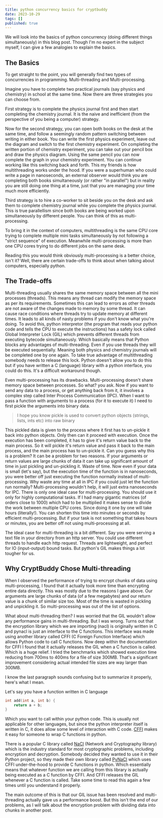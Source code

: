 ```yaml
---
title: python concurrency basics for cryptbuddy
date: 2023-10-29
tags: []
published: true
---
```


We will look into the basics of python concurrency (doing different things simultaneously) in this blog post. Though I'm no expert in the subject myself, I can give a few analogies to explain the basics.

## The Basics

To get straight to the point, you will generally find two types of concurrencies in programming. Multi-threading and Multi-processing.

Imagine you have to complete two practical journals (say physics and chemistry) in school at the same time. Now there are three strategies you can choose from.

First strategy is to complete the physics journal first and then start completing the chemistry journal. It is the naive and inefficient (from the perspective of you being a computer) strategy.

Now for the second strategy, you can open both books on the desk at the same time, and follow a seemingly random pattern switching between writing in either book. You can write the first physics experiment, leave out the diagram and switch to the first chemistry experiment. On completing the written portion of chemistry experiment, you can take out your pencil box and draw the physics diagram. Using the same pencil you can now complete the graph in your chemistry experiment. You can continue working like this switching back and forth. This my friends is how multithreading works under the hood. If you were a superhuman who could write a page in nanoseconds, an external observer would think you are completing both books simultaneously (or rather "in parallel") but in reality you are still doing one thing at a time, just that you are managing your time much more efficiently.

Third strategy is to hire a co-worker to sit beside you on the desk and ask them to complete chemistry journal while you complete the physics journal. This is true parallellism since both books are being worked upon simultaneously by different people. You can think of this as multi-processing.

To bring it in the context of computers, multithreading is the same CPU core trying to complete multiple mini tasks simultaneously by not following a "strict sequence" of execution. Meanwhile multi-processing is more than one CPU cores trying to do different jobs on the same desk.

Reading this you would think obviously multi-processing is a better choice, isn't it? Well, there are certain trade-offs to think about when talking about computers, especially python.

## The Trade-offs 

Multi-threading usually shares the same memory space between all the mini processes (threads). This means any thread can modify the memory space as per its requirements. Sometimes this can lead to errors as other threads are not aware of the changes made to memory by some thread. It can cause race conditions where threads try to update memory at different times. It leads to all kinds of nasty problems if you don't know what you're doing. To avoid this, python interpretor (the program that reads your python code and tells the CPU to execute the instructions) has a safety lock called Global Interpreter Lock (GIL) which prevents different threads from executing bytecode simultaneously. Which basically means that Python blocks any advantages of multi-threading. Even if you use threads they will be executed sequentially. Meaning both physics and chemistry journals will be completed one by one again. To take true advantage of multithreading somebody needs to release this lock. Python doesn't allow you to do this but if you have written a C (language) library with a python interface, you could do this. It's a difficult workaround though.

Even multi-processing has its drawbacks. Multi-processing doesn't share memory space between processes. So what? you ask. Now if you want to send any data to a process, or get anything back from it, it involves a complex step called Inter Process Communication (IPC). When I want to pass a function with arguments to a process (for it to execute it) I need to first pickle the arguments into binary data.

> I hope you know pickle is used to convert python objects (strings, lists, ints etc) into raw binary

This pickled data is given to the process where it first has to un-pickle it back into python objects. Only then can it proceed with execution. Once the execution has been completed, it has to give it's return value back to the main process. So it will pickle it's return value and pass it back to the main process, and the main process has to un-pickle it. Can you guess why this is a problem? It can be a problem for two reasons. If your arguments or return values are large chunks of data it can take up significant amount of time in just pickling and un-pickling it. Waste of time. Now even if your data is small (let's say), but the execution time of the function is in nanoseconds, you were better off just executing the function normally instead of multi-processing. Why waste any time at all in IPC if you could just let the function run normally? Multi-processing wouldn't help, it will just extra nanoseconds for IPC. There is only one ideal case for multi-processing. You should use it only for highly computational tasks. If I had many gigantic matrices (of orders close to 1000) which had to be multiplied it makes sense to divide the work between multiple CPU cores. Since doing it one by one will take hours (literally!). You can shorten this time into minutes or seconds by efficient multi-processing. But if your task is not something that takes hours or minutes, you are better off not using multi-processing at all.

The ideal case for multi-threading is a bit different. Say you were serving a text file in your directory from an http server. You could use different threads to handle each http request. Threads are lightweight, and perfect for IO (input-output) bound tasks. But python's GIL makes things a lot tougher for us.

## Why CryptBuddy Chose Multi-threading

When I observed the performance of trying to encrypt chunks of data using multi-processing, I found that it actually took more time than encrypting entire data directly. This was mostly due to the reasons I gave above. Our arguments are large chunks of data (of a few megabytes) and our return value is a chunk of similar size too. Most of the time is wasted in pickling and unpickling it. So multi-processing was out of the list of options.

What about multi-threading then? I was worried that the GIL wouldn't allow any performance gains in multi-threading. But I was wrong. Turns out that the encryption library which we are importing (nacl) is originally written in C and pynacl is just an interface to the C functions. This interface was made using another library called CFFI (C Foreign Function Interface) which allows Python code to call C functions. Now deep within the documentation for CFFI I found that it actually releases the GIL when a C function is called. Which is a huge relief. I tried the benchmarks which showed execution time reducing from 700ms to 400ms for a file of size 300MB. That's a significant improvement considering actual intended file sizes are way larger than 300MB.

I know the last paragraph sounds confusing but to summarize it properly, here's what I mean.

Let's say you have a function written in C language
```c
int add(int a, int b) {
    return a + b;
}
```

Which you want to call within your python code. This is usually not applicable for other languages, but since the python interpreter itself is written in C, it does allow some level of interaction with C code. [CFFI](https://github.com/python-cffi/cffi) makes it easy for someone to wrap C functions in python.

There is a popular C library called [NaCl](https://nacl.cr.yp.to/) (Network and Cryptography library) which is the industry standard for most cryptographic problems, including encryption and decryption. Somebody decided they wanted to use it in their Python project, so they made their own library called [PyNaCl](https://github.com/pyca/pynacl) which uses CFFI under-the-hood to provide C functions in python. Which essentially means that whatever function we are calling from this library is actually being executed as a C function by CFFI. And CFFI releases the GIL whenever a C function is called. Take some time to read this again a few times until you understand it properly.

The main outcome of this is that our GIL issue has been resolved and multi-threading actually gave us a performance boost. But this isn't the end of our problems, as I will talk about the encryption problem with dividing data into chunks in another post.